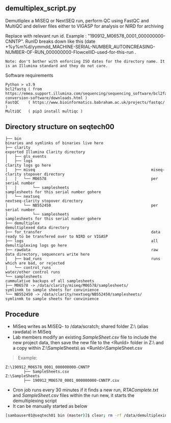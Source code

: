 ## demultiplex_script.py

Demutliplex a MiSEQ or NextSEQ run, perform QC using FastQC and MultiQC and deliver files either to VIGASP for analysis or NIRD for archiving

Replace <RunId> with relevant run id. Example <RunID>: "190912_M06578_0001_000000000-CNNTP". RunID breaks down like this (date +%y%m%d/yymmdd_MACHINE-SERIAL-NUMBER_AUTOINCREASING-NUMBER-OF-RUN_000000000-FlowcellID-used-for-this-run . 

    Note: don't bother with enforcing ISO dates for the directory name. It is an Illumina standard and they do not care.

Software requirements

    Python > v3.9
    bcl2fastq ( from https://emea.support.illumina.com/sequencing/sequencing_software/bcl2fastq-conversion-software/downloads.html )
    FastQC    ( https://www.bioinformatics.babraham.ac.uk/projects/fastqc/ )
    MultiQC   ( pip3 install multiqc )


## Directory structure on seqtech00

	├── bin															binaries and symlinks of binaries live here
	├── clarity 													exported Illumina Clarity directory
	│   ├── gls_events	
	│   ├── logs 													clarity logs go here
	│   ├── miseq													miseq-clarity stopover directory
	│   │   └── M06578												per serial number
	│   │   	└── samplesheets									samplesheets for this serial number gohere
	│   └── nextseq													nextseq-clarity stopover directory
	│   	└── NB552450											per serial number
	│   		└── samplesheets									samplesheets for this serial number gohere
	├── demultiplex													demultiplexed data directory
	├── for_transfer												data ready to be transfered over to NIRD or VIGASP
	├── logs														all demultiplexing logs go here
	├── rawdata														raw data directory, sequencers write here
	│   ├── bad_runs												runs which are bad, or rejected
	│   └── control_runs											water/other control runs
	└── samplesheets												cummulative backups of all samplesheets
	├── M06578 -> /data/clarity/miseq/M06578/samplesheets/			symlinmk to sample sheets for convinience
	└── NB552450 -> /data/clarity/nextseq/NB552450/samplesheets/	symlinmk to sample sheets for convinience


## Procedure
* MiSeq writes as MiSEQ- to /data/scratch; shared folder Z:\ (alias rawdata) in MiSeq
* Lab members modify an existing  _SampleSheet.csv_ file to include the new project data, then save the new file to the \<RunId\> folder in Z:\ and a copy within Z:\SampleSheets\ as \<RunId\>\SampleSheet.csv

> Example:

    Z:\190912_M06578_0001_000000000-CNNTP
            ├── SampleSheets.csv
    Z:\SampleSheets
            ├── 190912_M06578_0001_000000000-CNNTP.csv

* Cron job runs every 30 minutes if it finds a new run, _RTAComplete.txt_ and _SampleSheet.csv_ files within the run new, it starts the demultiplexing script
* It can be manually started as below
```bash
[sambauser01@seqtech01 bin (master)]$ clear; rm -rf /data/demultiplexing/\<RunID\> ; /usr/bin/python3 /data/bin/demultiplex_script.py \<RunID\>
```
